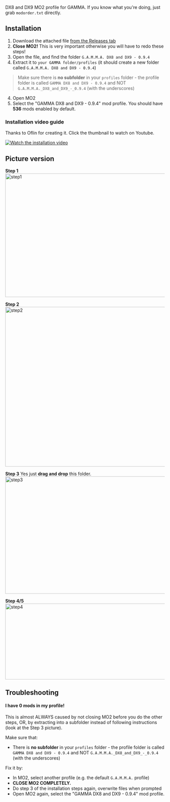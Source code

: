 DX8 and DX9 MO2 profile for GAMMA. If you know what you're doing, just grab `modorder.txt` directly.

## Installation
1. Download the attached file [from the Releases tab](https://github.com/veerserif/gamma-dx8-and-dx9/releases)
2. **Close MO2!** This is very important otherwise you will have to redo these steps!
3. Open the file, and find the folder `G.A.M.M.A. DX8 and DX9 - 0.9.4`
4. Extract it to `your GAMMA folder/profiles` (it should create a new folder called `G.A.M.M.A. DX8 and DX9 - 0.9.4`)
  > Make sure there is **no subfolder** in your `profiles` folder - the profile folder is called `GAMMA DX8 and DX9 - 0.9.4` and NOT `G.A.M.M.A._DX8_and_DX9_-_0.9.4` (with the underscores)
4. Open MO2
5.  Select the "GAMMA DX8 and DX9 - 0.9.4" mod profile. You should have **536** mods enabled by default.

### Installation video guide
Thanks to Oflin for creating it. Click the thumbnail to watch on Youtube.

[![Watch the installation video](https://img.youtube.com/vi/uomuVmyd7d8/0.jpg)](https://www.youtube.com/watch?v=uomuVmyd7d8)

## Picture version

**Step 1**<br/>
<img width="625" height="391" alt="step1" src="https://github.com/user-attachments/assets/136209e0-051d-4e04-9d2b-b8554eea1c3e" />

**Step 2**<br/>
<img width="643" height="505" alt="step2" src="https://github.com/user-attachments/assets/4ba7165b-f202-4d03-96b7-285b8a891c94" />

**Step 3** Yes just **drag and drop** this folder. <!--fml--><br/>
<img width="771" height="371" alt="step3" src="https://github.com/user-attachments/assets/0cf147ef-ca8c-46a1-8099-4c92d011c746" />


**Step 4/5**<br/>
<img width="573" height="240" alt="step4" src="https://github.com/user-attachments/assets/271e806f-21aa-462b-a839-20250cff9ce6" />

## Troubleshooting

#### I have 0 mods in my profile!
This is almost ALWAYS caused by not closing MO2 before you do the other steps, OR, by extracting into a subfolder instead of following instructions (look at the Step 3 picture). 

Make sure that:
- There is **no subfolder** in your `profiles` folder - the profile folder is called `GAMMA DX8 and DX9 - 0.9.4` and NOT `G.A.M.M.A._DX8_and_DX9_-_0.9.4` (with the underscores)
<!--I swear to god I'm going to add a .txt file called "if this is in your profiles folder YOU FUCKED UP"-->

Fix it by:
- In MO2, select another profile (e.g. the default `G.A.M.M.A.` profile)
- **CLOSE MO2 COMPLETELY.**
- Do step 3 of the installation steps again, overwrite files when prompted
- Open MO2 again, select the "GAMMA DX8 and DX9 - 0.9.4" mod profile.
